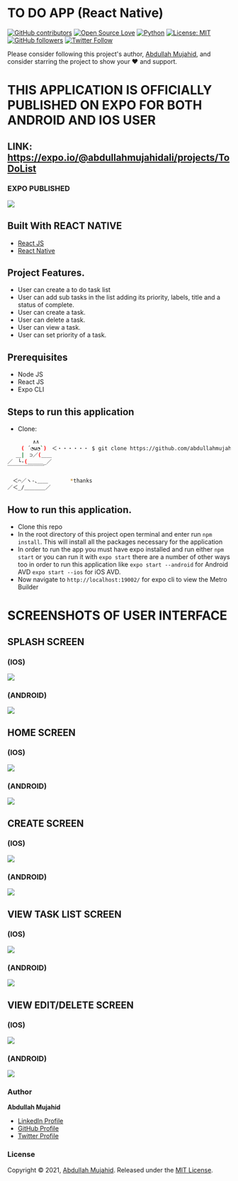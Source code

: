#  TO DO APP (React Native)

[![GitHub contributors](https://img.shields.io/badge/contributions-welcome-brightgreen.svg?style=flat)](https://github.com//abdullahmujahidali/ToDoApp-Project-RN-)
[![Open Source Love](https://badges.frapsoft.com/os/v1/open-source.png?v=103)](https://opensource.com/users/abdullahmujahidali)
[![Python](https://img.shields.io/badge/Made%20with-Python-1f425f.svg)](https://www.python.org/)
[![License: MIT](https://img.shields.io/badge/License-MIT-yellow.svg)](https://github.com/abdullahmujahidali//abdullahmujahidali/ToDoApp-Project-RN-/blob/master/LICENSE)
[![GitHub followers](https://img.shields.io/github/followers/abdullahmujahidali.svg?style=social&label=Follow)](https://github.com/abdullahmujahidali)
[![Twitter Follow](https://img.shields.io/twitter/follow/abdulladgaf.svg?style=social)](https://twitter.com/abdulladgaf)

Please consider following this project's author, [Abdullah Mujahid](https://github.com/abdullahmujahidali), and consider starring the project to show your :heart: and support.


# THIS APPLICATION IS OFFICIALLY PUBLISHED ON EXPO FOR BOTH ANDROID AND IOS USER
## LINK: https://expo.io/@abdullahmujahidali/projects/ToDoList

### EXPO PUBLISHED

![](images/expoHome.PNG)


## Built With REACT NATIVE 

* [React JS](https://reactjs.org/)
* [React Native](https://expressjs.com/)




## Project Features.
* User can create a to do task list
* User can add sub tasks in the list adding its priority, labels, title and a status of complete.
* User can create a task.
* User can delete a task.
* User can view a task.
* User can set priority of a task.


## Prerequisites
* Node JS
* React JS
* Expo CLI


## Steps to run this application
* Clone:
```bash
        ∧∧
　　 ( ´◔ω◔`)　＜・・・・・・ $ git clone https://github.com/abdullahmujahidali/ToDoApp-Project-RN-
　 ＿|　⊃／(＿＿
／　└-(＿＿＿_／
￣￣￣￣￣￣￣

　＜⌒／ヽ-､＿＿ 　 　　*thanks
／＜_/＿＿＿＿／

```


## How to run this application.
* Clone this repo
* In the root directory of this project open terminal and enter run `npm install`. This will install all the packages necessary for the application
* In order to run the app you must have expo installed and run either `npm start` or you can run it with `expo start` there are a number of other ways too in order to run this application like `expo start --android` for Android AVD `expo start --ios` for iOS AVD.
* Now navigate to `http://localhost:19002/` for expo cli to view the Metro Builder


# SCREENSHOTS OF USER INTERFACE

## SPLASH SCREEN
### (IOS)
![](images/splash.PNG)

### (ANDROID)
![](images/SplashAnd.PNG)


## HOME SCREEN
### (IOS)
![](images/home.PNG)

### (ANDROID)
![](images/andView.PNG)

## CREATE SCREEN
### (IOS)
![](images/create.PNG)

### (ANDROID)
![](images/andCreate.PNG)

## VIEW TASK LIST SCREEN
### (IOS)
![](images/view.PNG)

### (ANDROID)
![](images/andView.PNG)


## VIEW EDIT/DELETE SCREEN
### (IOS)
![](images/view.PNG)

### (ANDROID)
![](images/andView.PNG)



### Author

**Abdullah Mujahid**

* [LinkedIn Profile](https://https://www.linkedin.com/in/abdullah-mujahid-211849186/)
* [GitHub Profile](https://github.com/abdullahmujahidali)
* [Twitter Profile](https://twitter.com/abdulladgaf)

### License
Copyright © 2021, [Abdullah Mujahid](https://github.com/abdullahmujahidali).
Released under the [MIT License](LICENSE).
